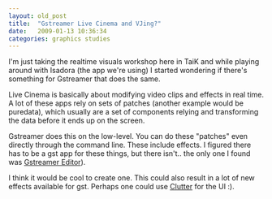 ```yaml
---
layout: old_post
title:  "Gstreamer Live Cinema and VJing?"
date:   2009-01-13 10:36:34 
categories: graphics studies 
---
```

I'm just taking the realtime visuals workshop here in TaiK and while playing around with Isadora (the app we're using) I started wondering if there's something for Gstreamer that does the same.

Live Cinema is basically about modifying video clips and effects in real time. A lot of these apps rely on sets of patches (another example would be puredata), which usually are a set of components relying and transforming the data before it ends up on the screen.

Gstreamer does this on the low-level. You can do these "patches" even directly through the command line. These include effects. I figured there has to be a gst app for these things, but there isn't.. the only one I found was [Gstreamer Editor](http://gstreamer.freedesktop.org/modules/gst-editor.html)).

I think it would be cool to create one. This could also result in a lot of new effects available for gst. Perhaps one could use [Clutter](http://clutter-project.org) for the UI :).
